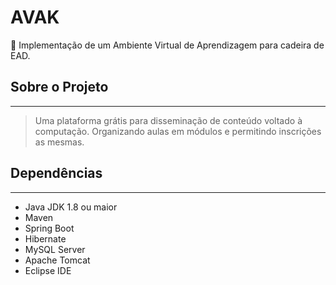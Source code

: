 # AVAK

👋 Implementação de um Ambiente Virtual de Aprendizagem para cadeira de EAD.

## Sobre o Projeto

---

> Uma plataforma grátis para disseminação de conteúdo voltado à computação. Organizando aulas em módulos e permitindo inscrições as mesmas.

## Dependências

---

- Java JDK 1.8 ou maior
- Maven
- Spring Boot
- Hibernate
- MySQL Server
- Apache Tomcat
- Eclipse IDE


